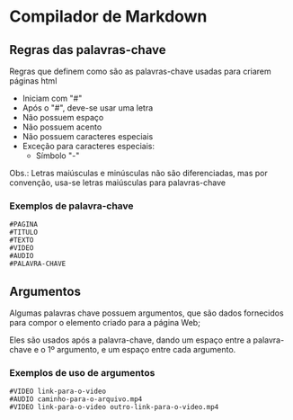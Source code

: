# Compilador de Markdown

## Regras das palavras-chave
Regras que definem como são as palavras-chave usadas para criarem páginas html

- Iniciam com "#"
- Após o "#", deve-se usar uma letra
- Não possuem espaço
- Não possuem acento
- Não possuem caracteres especiais
- Exceção para caracteres especiais:
    - Símbolo "-"

Obs.: Letras maiúsculas e minúsculas não são diferenciadas, mas por convenção, usa-se letras maiúsculas para palavras-chave

### Exemplos de palavra-chave
```
#PAGINA
#TITULO
#TEXTO
#VIDEO
#AUDIO
#PALAVRA-CHAVE
```

## Argumentos
Algumas palavras chave possuem argumentos, que são dados fornecidos para compor o elemento criado para a página Web;

Eles são usados após a palavra-chave, dando um espaço entre a palavra-chave e o 1º argumento, e um espaço entre cada argumento.

### Exemplos de uso de argumentos
```
#VIDEO link-para-o-video
#AUDIO caminho-para-o-arquivo.mp4
#VIDEO link-para-o-video outro-link-para-o-video.mp4
```
